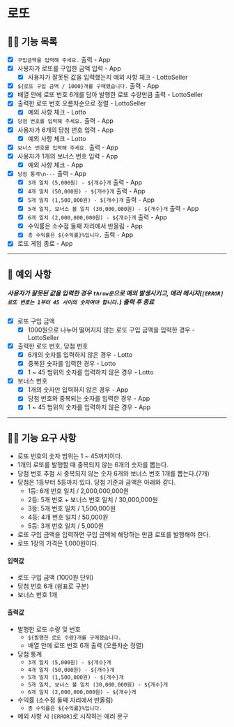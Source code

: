 # 로또

## ✍🏻 기능 목록

- [x] `구입금액을 입력해 주세요.` 출력 - App
- [x] 사용자가 로또를 구입한 금액 입력 - App
  - [x] 사용자가 잘못된 값을 입력했는지 예외 사항 체크 - LottoSeller
- [x] `${로또 구입 금액 / 1000}개를 구매했습니다.` 출력 - App
- [x] 배열 안에 로또 번호 6개를 담아 발행한 로또 수량만큼 출력 - LottoSeller
- [x] 출력한 로또 번호 오름차순으로 정렬 - LottoSeller
  - [x] 예외 사항 체크 - Lotto
- [x] `당첨 번호를 입력해 주세요.` 출력 - App
- [x] 사용자가 6개의 당첨 번호 입력 - App
  - [x] 예외 사항 체크 - Lotto
- [x] `보너스 번호를 입력해 주세요.` 출력 - App
- [x] 사용자가 1개의 보너스 번호 입력 - App
  - [x] 예외 사항 체크 - App
- [x] `당첨 통계\n---` 출력 - App
  - [x] `3개 일치 (5,000원) - ${개수}개` 출력 - App
  - [x] `4개 일치 (50,000원) - ${개수}개` 출력 - App
  - [x] `5개 일치 (1,500,000원) - ${개수}개` 출력 - App
  - [x] `5개 일치, 보너스 볼 일치 (30,000,000원) - ${개수}개` 출력 - App
  - [x] `6개 일치 (2,000,000,000원) - ${개수}개` 출력 - App
  - [x] 수익률은 소수점 둘째 자리에서 반올림 - App
  - [x] `총 수익률은 ${수익률}%입니다.` 출력 - App
- [x] 로또 게임 종료 - App

---

## 🚫 예외 사항

##### 사용자가 잘못된 값을 입력한 경우 `throw문`으로 예외 발생시키고, 에러 메시지(`[ERROR] 로또 번호는 1부터 45 사이의 숫자여야 합니다.`) 출력 후 종료

- [x] 로또 구입 금액
  - [x] 1000원으로 나누어 떨어지지 않는 로또 구입 금액을 입력한 경우 - LottoSeller
- [x] 출력한 로또 번호, 당첨 번호
  - [x] 6개의 숫자를 입력하지 않은 경우 - Lotto
  - [x] 중복된 숫자를 입력한 경우 - Lotto
  - [x] 1 ~ 45 범위의 숫자를 입력하지 않은 경우 - Lotto
- [x] 보너스 번호
  - [x] 1개의 숫자만 입력하지 않은 경우 - App
  - [x] 당첨 번호와 중복되는 숫자를 입력한 경우 - App
  - [x] 1 ~ 45 범위의 숫자를 입력하지 않은 경우 - App

---

## 👌🏻 기능 요구 사항

- 로또 번호의 숫자 범위는 1 ~ 45까지이다.
- 1개의 로또를 발행할 때 중복되지 않는 6개의 숫자를 뽑는다.
- 당첨 번호 추첨 시 중복되지 않는 숫자 6개와 보너스 번호 1개를 뽑는다.(7개)
- 당첨은 1등부터 5등까지 있다. 당첨 기준과 금액은 아래와 같다.
  - 1등: 6개 번호 일치 / 2,000,000,000원
  - 2등: 5개 번호 + 보너스 번호 일치 / 30,000,000원
  - 3등: 5개 번호 일치 / 1,500,000원
  - 4등: 4개 번호 일치 / 50,000원
  - 5등: 3개 번호 일치 / 5,000원
- 로또 구입 금액을 입력하면 구입 금액에 해당하는 만큼 로또를 발행해야 한다.
- 로또 1장의 가격은 1,000원이다.

#### 입력값

- 로또 구입 금액 (1000원 단위)
- 당첨 번호 6개 (쉼표로 구분)
- 보너스 번호 1개

#### 출력값

- 발행한 로또 수량 및 번호
  - `${발행한 로또 수량}개를 구매했습니다.`
  - 배열 안에 로또 번호 6개 출력 (오름차순 정렬)
- 당첨 통계
  - `3개 일치 (5,000원) - ${개수}개`
  - `4개 일치 (50,000원) - ${개수}개`
  - `5개 일치 (1,500,000원) - ${개수}개`
  - `5개 일치, 보너스 볼 일치 (30,000,000원) - ${개수}개`
  - `6개 일치 (2,000,000,000원) - ${개수}개`
- 수익률 (소수점 둘째 자리에서 반올림)
  - `총 수익률은 ${수익률}%입니다.`
- 예외 사항 시 `[ERROR]`로 시작하는 에러 문구
